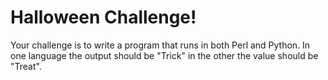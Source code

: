 # Halloween Challenge!

Your challenge is to write a program that runs in both Perl and Python. In one language the output should be "Trick" in the other the value should be "Treat".
